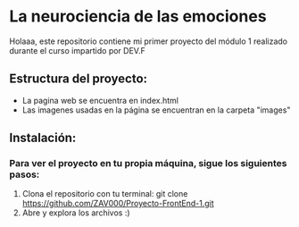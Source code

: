 # La neurociencia de las emociones

Holaaa, este repositorio contiene mi primer proyecto del módulo 1 realizado durante el curso impartido por DEV.F

## Estructura del proyecto:
- La pagina web se encuentra en index.html
- Las imagenes usadas en la página se encuentran en la carpeta "images"

## Instalación:
### Para ver el proyecto en tu propia máquina, sigue los siguientes pasos:
1. Clona el repositorio con tu terminal:
          git clone https://github.com/ZAV000/Proyecto-FrontEnd-1.git
2. Abre y explora los archivos :)
